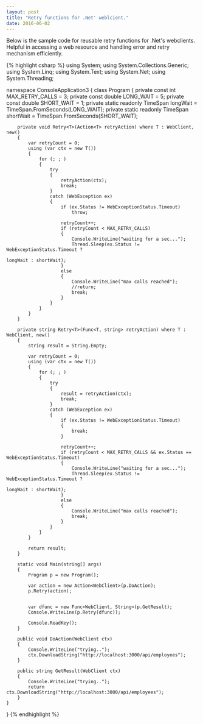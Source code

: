 ```yaml
---
layout: post
title: "Retry functions for .Net' weblcient."
date: 2016-06-02
---
```


<p>Below is the sample code for reusable retry functions for .Net's webclients. Helpful in accessing a web resource and handling error and retry mechanism efficiently.</p>


{% highlight csharp %}
using System;
using System.Collections.Generic;
using System.Linq;
using System.Text;
using System.Net;
using System.Threading;

namespace ConsoleApplication3
{
    class Program
    {
        private const int MAX_RETRY_CALLS = 3;
        private const double LONG_WAIT = 5;
        private const double SHORT_WAIT = 1;
        private static readonly TimeSpan longWait = TimeSpan.FromSeconds(LONG_WAIT);
        private static readonly TimeSpan shortWait = TimeSpan.FromSeconds(SHORT_WAIT);

        private void Retry<T>(Action<T> retryAction) where T : WebClient, new()
        {
            var retryCount = 0;
            using (var ctx = new T())
            {
                for (; ; )
                {
                    try
                    {
                        retryAction(ctx);
                        break;
                    }
                    catch (WebException ex)
                    {
                        if (ex.Status != WebExceptionStatus.Timeout)
                            throw;

                        retryCount++;
                        if (retryCount < MAX_RETRY_CALLS)
                        {
                            Console.WriteLine("waiting for a sec...");
                            Thread.Sleep(ex.Status != WebExceptionStatus.Timeout ?
                                                                    longWait : shortWait);
                        }
                        else
                        {
                            Console.WriteLine("max calls reached");
                            //return;
                            break;
                        }
                    }
                }
            }
        }

        private string Retry<T>(Func<T, string> retryAction) where T : WebClient, new()
        {
            string result = String.Empty;

            var retryCount = 0;
            using (var ctx = new T())
            {
                for (; ; )
                {
                    try
                    {
                        result = retryAction(ctx);
                        break;
                    }
                    catch (WebException ex)
                    {
                        if (ex.Status != WebExceptionStatus.Timeout)
                        {
                            break;
                        }

                        retryCount++;
                        if (retryCount < MAX_RETRY_CALLS && ex.Status == WebExceptionStatus.Timeout)
                        {
                            Console.WriteLine("waiting for a sec...");
                            Thread.Sleep(ex.Status != WebExceptionStatus.Timeout ?
                                                                    longWait : shortWait);
                        }
                        else
                        {
                            Console.WriteLine("max calls reached");
                            break;
                        }
                    }
                }
            }

            return result;
        }

        static void Main(string[] args)
        {
            Program p = new Program();

            var action = new Action<WebClient>(p.DoAction);            
            p.Retry(action);


            var dfunc = new Func<WebClient, String>(p.GetResult);
            Console.WriteLine(p.Retry(dfunc));

            Console.ReadKey();
        }

        public void DoAction(WebClient ctx)
        {
            Console.WriteLine("trying..");
            ctx.DownloadString("http://localhost:3000/api/employees");
        }

        public string GetResult(WebClient ctx)
        {
            Console.WriteLine("trying..");
            return ctx.DownloadString("http://localhost:3000/api/employees");
        }
    }
}
{% endhighlight %}